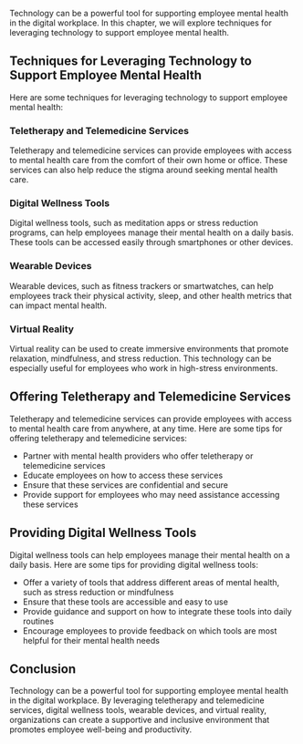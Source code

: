 
Technology can be a powerful tool for supporting employee mental health in the digital workplace. In this chapter, we will explore techniques for leveraging technology to support employee mental health.

Techniques for Leveraging Technology to Support Employee Mental Health
----------------------------------------------------------------------

Here are some techniques for leveraging technology to support employee mental health:

### Teletherapy and Telemedicine Services

Teletherapy and telemedicine services can provide employees with access to mental health care from the comfort of their own home or office. These services can also help reduce the stigma around seeking mental health care.

### Digital Wellness Tools

Digital wellness tools, such as meditation apps or stress reduction programs, can help employees manage their mental health on a daily basis. These tools can be accessed easily through smartphones or other devices.

### Wearable Devices

Wearable devices, such as fitness trackers or smartwatches, can help employees track their physical activity, sleep, and other health metrics that can impact mental health.

### Virtual Reality

Virtual reality can be used to create immersive environments that promote relaxation, mindfulness, and stress reduction. This technology can be especially useful for employees who work in high-stress environments.

Offering Teletherapy and Telemedicine Services
----------------------------------------------

Teletherapy and telemedicine services can provide employees with access to mental health care from anywhere, at any time. Here are some tips for offering teletherapy and telemedicine services:

* Partner with mental health providers who offer teletherapy or telemedicine services
* Educate employees on how to access these services
* Ensure that these services are confidential and secure
* Provide support for employees who may need assistance accessing these services

Providing Digital Wellness Tools
--------------------------------

Digital wellness tools can help employees manage their mental health on a daily basis. Here are some tips for providing digital wellness tools:

* Offer a variety of tools that address different areas of mental health, such as stress reduction or mindfulness
* Ensure that these tools are accessible and easy to use
* Provide guidance and support on how to integrate these tools into daily routines
* Encourage employees to provide feedback on which tools are most helpful for their mental health needs

Conclusion
----------

Technology can be a powerful tool for supporting employee mental health in the digital workplace. By leveraging teletherapy and telemedicine services, digital wellness tools, wearable devices, and virtual reality, organizations can create a supportive and inclusive environment that promotes employee well-being and productivity.
